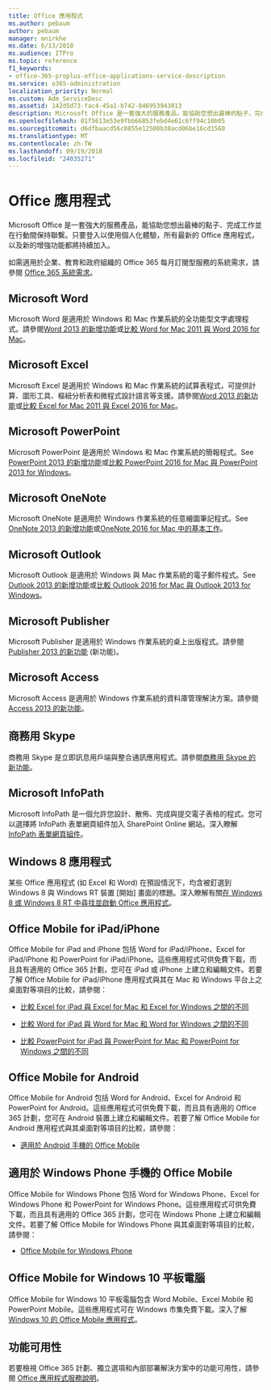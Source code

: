 ```yaml
---
title: Office 應用程式
ms.author: pebaum
author: pebaum
manager: mnirkhe
ms.date: 6/13/2018
ms.audience: ITPro
ms.topic: reference
f1_keywords:
- office-365-proplus-office-applications-service-description
ms.service: o365-administration
localization_priority: Normal
ms.custom: Adm_ServiceDesc
ms.assetid: 142d5d73-fac4-45a1-b742-846953943813
description: Microsoft Office 是一套強大的服務產品，能協助您想出最棒的點子、完成工作並在行動間保持聯繫。只要登入以使用個人化體驗，所有最新的 Office 應用程式，以及新的增強功能都將持續加入。
ms.openlocfilehash: 01f5613e53e9fbb66853febd4e61c6ff94c10b05
ms.sourcegitcommit: d6dfbaacd56c0855e12500b38acd06be16cd1560
ms.translationtype: MT
ms.contentlocale: zh-TW
ms.lasthandoff: 09/19/2018
ms.locfileid: "24035271"
---
```

# <a name="office-applications"></a>Office 應用程式

Microsoft Office 是一套強大的服務產品，能協助您想出最棒的點子、完成工作並在行動間保持聯繫。只要登入以使用個人化體驗，所有最新的 Office 應用程式，以及新的增強功能都將持續加入。 
  
如需適用於企業、教育和政府組織的 Office 365 每月訂閱型服務的系統需求，請參閱 [Office 365 系統需求](https://products.office.com/office-system-requirements/#Office365forBEG)。
  
## <a name="microsoft-word"></a>Microsoft Word
<a name="bkmk_Word"> </a>

Microsoft Word 是適用於 Windows 和 Mac 作業系統的全功能型文字處理程式。請參閱[Word 2013 的新增功能](http://go.microsoft.com/fwlink/p/?LinkId=271679)或[比較 Word for Mac 2011 與 Word 2016 for Mac](https://support.office.com/en-us/article/Compare-Word-for-Mac-2011-with-Word-2016-for-Mac-ac41aed9-3d23-48de-8474-31515e29c48c)。
  
## <a name="microsoft-excel"></a>Microsoft Excel
<a name="bkmk_Excel"> </a>

Microsoft Excel 是適用於 Windows 和 Mac 作業系統的試算表程式，可提供計算、圖形工具、樞紐分析表和微程式設計語言等支援。請參閱[Word 2013 的新功能](http://go.microsoft.com/fwlink/p/?LinkId=271680)或[比較 Excel for Mac 2011 與 Excel 2016 for Mac](https://support.office.com/en-us/article/Compare-Excel-for-Mac-2011-with-Excel-2016-for-Mac-602a6c30-e6a6-47c5-9e0d-b16af397427a)。
  
## <a name="microsoft-powerpoint"></a>Microsoft PowerPoint
<a name="bkmk_PowerPoint"> </a>

Microsoft PowerPoint 是適用於 Windows 和 Mac 作業系統的簡報程式。See [PowerPoint 2013 的新增功能](http://go.microsoft.com/fwlink/p/?LinkId=271681)或[比較 PowerPoint 2016 for Mac 與 PowerPoint 2013 for Windows](https://support.office.com/en-us/article/Compare-PowerPoint-2016-for-Mac-with-PowerPoint-2013-for-Windows-desktop-902a52c1-553b-422f-a317-6bd75529659c?ui=en-US&amp;rs=en-US&amp;ad=US)。
  
## <a name="microsoft-onenote"></a>Microsoft OneNote
<a name="bkmk_OneNote"> </a>

Microsoft OneNote 是適用於 Windows 作業系統的任意繪圖筆記程式。See [OneNote 2013 的新增功能](http://go.microsoft.com/fwlink/p/?LinkId=271682)或[OneNote 2016 for Mac 中的基本工作](https://support.office.com/en-US/article/Basic-tasks-in-OneNote-2016-for-Mac-0206acf2-77da-42ab-a2e8-b69ae450f6a0)。
  
## <a name="microsoft-outlook"></a>Microsoft Outlook
<a name="bkmk_Outlook"> </a>

Microsoft Outlook 是適用於 Windows 與 Mac 作業系統的電子郵件程式。See [Outlook 2013 的新增功能](http://go.microsoft.com/fwlink/p/?LinkId=271683)或[比較 Outlook 2016 for Mac 與 Outlook 2013 for Windows](https://support.office.com/en-us/article/Compare-Outlook-2016-for-Mac-with-Outlook-2013-for-Windows-bd54cb79-d367-4c2f-89c7-3e5d16618f87)。
  
## <a name="microsoft-publisher"></a>Microsoft Publisher
<a name="bkmk_Publisher"> </a>

Microsoft Publisher 是適用於 Windows 作業系統的桌上出版程式。請參閱 [Publisher 2013 的新功能](http://go.microsoft.com/fwlink/p/?LinkId=271684) (新功能)。
  
## <a name="microsoft-access"></a>Microsoft Access
<a name="bkmk_Access"> </a>

Microsoft Access 是適用於 Windows 作業系統的資料庫管理解決方案。請參閱 [Access 2013 的新功能](http://go.microsoft.com/fwlink/p/?LinkId=271685)。
  
## <a name="skype-for-business"></a>商務用 Skype
<a name="bkmk_Lync"> </a>

商務用 Skype 是立即訊息用戶端與整合通訊應用程式。請參閱[商務用 Skype 的新功能](http://go.microsoft.com/fwlink/p/?LinkId=271686)。
  
## <a name="microsoft-infopath"></a>Microsoft InfoPath
<a name="bkmk_InfoPath"> </a>

Microsoft InfoPath 是一個允許您設計、散佈、完成與提交電子表格的程式。您可以選擇將 InfoPath 表單網頁組件加入 SharePoint Online 網站。深入瞭解 [InfoPath 表單網頁組件](http://go.microsoft.com/fwlink/p/?LinkId=271687)。
  
## <a name="windows-8-apps"></a>Windows 8 應用程式
<a name="bkmkWin8Apps"> </a>

某些 Office 應用程式 (如 Excel 和 Word) 在預設情況下，均含被釘選到 Windows 8 與 Windows RT 裝置 [開始] 畫面的標題。深入瞭解有關[在 Windows 8 或 Windows 8 RT 中尋找並啟動 Office 應用程式](http://go.microsoft.com/fwlink/p/?LinkId=271688)。
  
## <a name="office-mobile-for-ipadiphone"></a>Office Mobile for iPad/iPhone
<a name="BKMK_Office_for_iPad"> </a>

Office Mobile for iPad and iPhone 包括 Word for iPad/iPhone、Excel for iPad/iPhone 和 PowerPoint for iPad/iPhone。這些應用程式可供免費下載，而且具有適用的 Office 365 計劃，您可在 iPad 或 iPhone 上建立和編輯文件。若要了解 Office Mobile for iPad/iPhone 應用程式與其在 Mac 和 Windows 平台上之桌面對等項目的比較，請參閱：
  
- [比較 Excel for iPad 與 Excel for Mac 和 Excel for Windows 之間的不同](http://go.microsoft.com/fwlink/p/?LinkId=507543)
    
- [比較 Word for iPad 與 Word for Mac 和 Word for Windows 之間的不同](http://go.microsoft.com/fwlink/p/?LinkId=507544)
    
- [比較 PowerPoint for iPad 與 PowerPoint for Mac 和 PowerPoint for Windows 之間的不同](http://go.microsoft.com/fwlink/p/?LinkId=507545)
    
## <a name="office-mobile-for-android"></a>Office Mobile for Android
<a name="BKMK_Office_for_Android"> </a>

Office Mobile for Android 包括 Word for Android、Excel for Android 和 PowerPoint for Android。這些應用程式可供免費下載，而且具有適用的 Office 365 計劃，您可在 Android 裝置上建立和編輯文件。若要了解 Office Mobile for Android 應用程式與其桌面對等項目的比較，請參閱：
  
- [適用於 Android 手機的 Office Mobile](https://support.office.com/en-us/article/Office-Mobile-for-Android-phones-ee598133-59d1-43c3-b47c-aac3f2d9a605?ui=en-US&amp;rs=en-US&amp;ad=US)
    
## <a name="office-mobile-for-windows-phone"></a>適用於 Windows Phone 手機的 Office Mobile
<a name="BKMK_Office_for_WindowsPhone"> </a>

Office Mobile for Windows Phone 包括 Word for Windows Phone、Excel for Windows Phone 和 PowerPoint for Windows Phone。這些應用程式可供免費下載，而且具有適用的 Office 365 計劃，您可在 Windows Phone 上建立和編輯文件。若要了解 Office Mobile for Windows Phone 與其桌面對等項目的比較，請參閱：
  
- [Office Mobile for Windows Phone](https://support.office.com/en-us/article/Office-Mobile-for-Windows-Phone-011b83c4-0d5f-4ea8-bbbe-2ed0d76dc69c?ui=en-US&amp;rs=en-US&amp;ad=US)
    
## <a name="office-mobile-for-windows-10-tablets"></a>Office Mobile for Windows 10 平板電腦
<a name="BKMK_Office_for_WindowsPhone"> </a>

Office Mobile for Windows 10 平板電腦包含 Word Mobile、Excel Mobile 和 PowerPoint Mobile。這些應用程式可在 Windows 市集免費下載。深入了解 [Windows 10 的 Office Mobile 應用程式](https://blogs.office.com/2015/07/29/office-mobile-apps-for-windows-10-are-here/)。
  
## <a name="feature-availability"></a>功能可用性
<a name="BKMK_Office_for_WindowsPhone"> </a>

若要檢視 Office 365 計劃、獨立選項和內部部署解決方案中的功能可用性，請參閱 [Office 應用程式服務說明](office-applications-service-description.md)。
  

